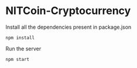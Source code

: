 # NITCoin-Cryptocurrency

Install all the dependencies present in package.json
```
npm install
```
Run the server
```
npm start
```
